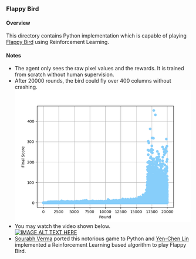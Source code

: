 ### Flappy Bird

#### Overview
This directory contains Python implementation which is capable of playing [Flappy Bird](https://en.wikipedia.org/wiki/Flappy_Bird) using Reinforcement Learning.

#### Notes
* The agent only sees the raw pixel values and the rewards. It is trained from scratch without human supervision.
* After 20000 rounds, the bird could fly over 400 columns without crashing.\
![score](score.png)
* You may watch the video shown below.\
[![IMAGE ALT TEXT HERE](http://img.youtube.com/vi/jWPMRBmgLCw/0.jpg)](http://www.youtube.com/watch?v=jWPMRBmgLCw)
* [Sourabh Verma](https://github.com/sourabhv/FlapPyBird) ported this notorious game to Python and [Yen-Chen Lin](https://github.com/yenchenlin/DeepLearningFlappyBird) implemented a Reinforcement Learning based algorithm to play Flappy Bird.
